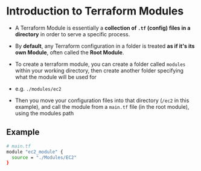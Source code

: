 # **Introduction to Terraform Modules**

- A Terraform Module is essentially a **collection of `.tf` (config) files in a directory** in order to serve a specific process.

- By **default**, any Terraform configuration in a folder is treated **as if it's its own Module**, often called the **Root Module**.

- To create a terraform module, you can create a folder called `modules` within your working directory, then create another folder specifying what the module will be used for 

- e.g. `./modules/ec2`

- Then you move your configuration files into that directory (`/ec2` in this example), and call the module from a `main.tf` file (in the root module), using the modules path

**Example**
---
```bash
# main.tf
module "ec2_module" {
  source = "./Modules/EC2"
}
```

